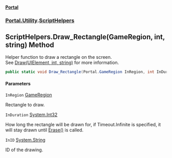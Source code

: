 #### [Portal](index.md 'index')
### [Portal.Utility](Portal.Utility.md 'Portal.Utility').[ScriptHelpers](ScriptHelpers.md 'Portal.Utility.ScriptHelpers')

## ScriptHelpers.Draw_Rectangle(GameRegion, int, string) Method

Helper function to draw a rectangle on the screen. <br/> See [Draw(UIElement, int, string)](ScriptHelpers.Draw(UIElement,int,string).md 'Portal.Utility.ScriptHelpers.Draw(System.Windows.UIElement, int, string)') for more information.

```csharp
public static void Draw_Rectangle(Portal.GameRegion InRegion, int InDuration=-1, string InID="Default");
```
#### Parameters

<a name='Portal.Utility.ScriptHelpers.Draw_Rectangle(Portal.GameRegion,int,string).InRegion'></a>

`InRegion` [GameRegion](GameRegion.md 'Portal.GameRegion')

Rectangle to draw.

<a name='Portal.Utility.ScriptHelpers.Draw_Rectangle(Portal.GameRegion,int,string).InDuration'></a>

`InDuration` [System.Int32](https://docs.microsoft.com/en-us/dotnet/api/System.Int32 'System.Int32')

How long the rectangle will be drawn for, if Timeout.Infinite is specified, it will stay drawn until [Erase()](ScriptHelpers.Erase().md 'Portal.Utility.ScriptHelpers.Erase()') is called.

<a name='Portal.Utility.ScriptHelpers.Draw_Rectangle(Portal.GameRegion,int,string).InID'></a>

`InID` [System.String](https://docs.microsoft.com/en-us/dotnet/api/System.String 'System.String')

ID of the drawing.
